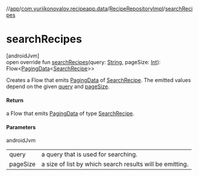 //[app](../../../index.md)/[com.yuriikonovalov.recipeapp.data](../index.md)/[RecipeRepositoryImpl](index.md)/[searchRecipes](search-recipes.md)

# searchRecipes

[androidJvm]\
open override fun [searchRecipes](search-recipes.md)(query: [String](https://kotlinlang.org/api/latest/jvm/stdlib/kotlin/-string/index.html), pageSize: [Int](https://kotlinlang.org/api/latest/jvm/stdlib/kotlin/-int/index.html)): Flow&lt;[PagingData](https://developer.android.com/reference/kotlin/androidx/paging/PagingData.html)&lt;[SearchRecipe](../../com.yuriikonovalov.recipeapp.application.entities/-search-recipe/index.md)&gt;&gt;

Creates a Flow that emits [PagingData](https://developer.android.com/reference/kotlin/androidx/paging/PagingData.html) of [SearchRecipe](../../com.yuriikonovalov.recipeapp.application.entities/-search-recipe/index.md). The emitted values depend on the given [query](search-recipes.md) and [pageSize](search-recipes.md).

#### Return

a Flow that emits [PagingData](https://developer.android.com/reference/kotlin/androidx/paging/PagingData.html) of type [SearchRecipe](../../com.yuriikonovalov.recipeapp.application.entities/-search-recipe/index.md).

#### Parameters

androidJvm

| | |
|---|---|
| query | a query that is used for searching. |
| pageSize | a size of list by which search results will be emitting. |
